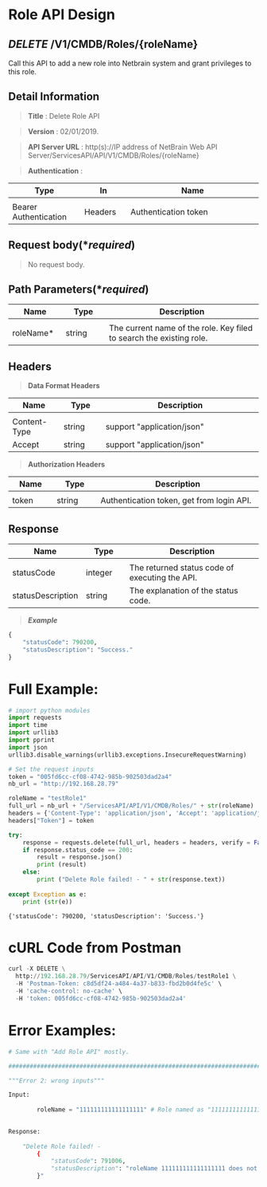 
# Role API Design

## ***DELETE*** /V1/CMDB/Roles/{roleName}
Call this API to add a new role into Netbrain system and grant privileges to this role.

## Detail Information

> **Title** : Delete Role API<br>

> **Version** : 02/01/2019.

> **API Server URL** : http(s)://IP address of NetBrain Web API Server/ServicesAPI/API/V1/CMDB/Roles/{roleName}

> **Authentication** : 

|**Type**|**In**|**Name**|
|------|------|------|
|<img width=100/>|<img width=100/>|<img width=500/>|
|Bearer Authentication| Headers | Authentication token | 

## Request body(****required***)

> No request body.

## Path Parameters(****required***)

|**Name**|**Type**|**Description**|
|------|------|------|
|<img width=100/>|<img width=100/>|<img width=500/>|
|roleName* | string  | The current name of the role. Key filed to search the existing role.  |

## Headers

> **Data Format Headers**

|**Name**|**Type**|**Description**|
|------|------|------|
|<img width=100/>|<img width=100/>|<img width=500/>|
| Content-Type | string  | support "application/json" |
| Accept | string  | support "application/json" |

> **Authorization Headers**

|**Name**|**Type**|**Description**|
|------|------|------|
|<img width=100/>|<img width=100/>|<img width=500/>|
| token | string  | Authentication token, get from login API. |

## Response

|**Name**|**Type**|**Description**|
|------|------|------|
|<img width=100/>|<img width=100/>|<img width=500/>|
|statusCode| integer | The returned status code of executing the API.  |
|statusDescription| string | The explanation of the status code.  |

> ***Example***


```python
{
    "statusCode": 790200,
    "statusDescription": "Success."
}
```

# Full Example:


```python
# import python modules 
import requests
import time
import urllib3
import pprint
import json
urllib3.disable_warnings(urllib3.exceptions.InsecureRequestWarning)

# Set the request inputs
token = "005fd6cc-cf08-4742-985b-902503dad2a4"
nb_url = "http://192.168.28.79"

roleName = "testRole1"
full_url = nb_url + "/ServicesAPI/API/V1/CMDB/Roles/" + str(roleName)
headers = {'Content-Type': 'application/json', 'Accept': 'application/json'}
headers["Token"] = token

try:
    response = requests.delete(full_url, headers = headers, verify = False)
    if response.status_code == 200:
        result = response.json()
        print (result)
    else:
        print ("Delete Role failed! - " + str(response.text))
    
except Exception as e:
    print (str(e)) 
```

    {'statusCode': 790200, 'statusDescription': 'Success.'}
    

# cURL Code from Postman


```python
curl -X DELETE \
  http://192.168.28.79/ServicesAPI/API/V1/CMDB/Roles/testRole1 \
  -H 'Postman-Token: c8d5df24-a484-4a37-b833-fbd2b0d4fe5c' \
  -H 'cache-control: no-cache' \
  -H 'token: 005fd6cc-cf08-4742-985b-902503dad2a4'
```

# Error Examples:


```python
# Same with "Add Role API" mostly.

###################################################################################################################    

"""Error 2: wrong inputs"""

Input:
        
        roleName = "111111111111111111" # Role named as "111111111111111111" not exist.
        

Response:
    
    "Delete Role failed! - 
        {
            "statusCode": 791006,
            "statusDescription": "roleName 111111111111111111 does not exist."
        }"

```
